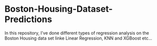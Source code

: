 # Boston-Housing-Dataset-Predictions
In this repository, I've done different types of regression analysis on the Boston Housing data set linke Linear Regression, KNN and XGBoost etc...
